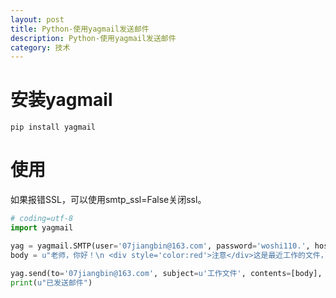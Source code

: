 ```yaml
---
layout: post
title: Python-使用yagmail发送邮件
description: Python-使用yagmail发送邮件
category: 技术
---
```



# 安装yagmail

`pip install yagmail`

# 使用
如果报错SSL，可以使用smtp_ssl=False关闭ssl。

```python
# coding=utf-8
import yagmail 

yag = yagmail.SMTP(user='07jiangbin@163.com', password='woshi110.', host='smtp.163.com', port='25', smtp_ssl=False)
body = u"老师，你好！\n <div style='color:red'>注意</div>这是最近工作的文件，请查收。"

yag.send(to='07jiangbin@163.com', subject=u'工作文件', contents=[body], attachments=['setup.py'])
print(u"已发送邮件")

```
